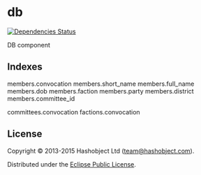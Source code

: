db
==
[![Dependencies Status](http://jarkeeper.com/openrada/db/status.svg)](http://jarkeeper.com/openrada/db)

DB component

## Indexes

members.convocation
members.short_name
members.full_name
members.dob
members.faction
members.party
members.district
members.committee_id

committees.convocation
factions.convocation



## License

Copyright © 2013-2015 Hashobject Ltd (team@hashobject.com).

Distributed under the [Eclipse Public License](http://opensource.org/licenses/eclipse-1.0).
